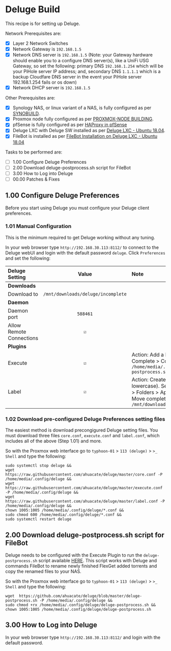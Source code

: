 # Deluge Build
This recipe is for setting up Deluge.

Network Prerequisites are:
- [x] Layer 2 Network Switches
- [x] Network Gateway is `192.168.1.5`
- [x] Network DNS server is `192.168.1.5` (Note: your Gateway hardware should enable you to a configure DNS server(s), like a UniFi USG Gateway, so set the following: primary DNS `192.168.1.254` which will be your PiHole server IP address; and, secondary DNS `1.1.1.1` which is a backup Cloudfare DNS server in the event your PiHole server 192.168.1.254 fails or os down)
- [x] Network DHCP server is `192.168.1.5`

Other Prerequisites are:
- [x] Synology NAS, or linux variant of a NAS, is fully configured as per [SYNOBUILD](https://github.com/ahuacate/synobuild#synobuild).
- [x] Proxmox node fully configured as per [PROXMOX-NODE BUILDING](https://github.com/ahuacate/proxmox-node/blob/master/README.md#proxmox-node-building).
- [x] pfSense is fully configured as per [HAProxy in pfSense](https://github.com/ahuacate/proxmox-reverseproxy/blob/master/README.md#haproxy-in-pfsense)
- [x] Deluge LXC with Deluge SW installed as per [Deluge LXC - Ubuntu 18.04](https://github.com/ahuacate/proxmox-lxc-media/blob/master/README.md#400-deluge-lxc---ubuntu-1804).
- [x] FileBot is installed as per [FileBot Installation on Deluge LXC - Ubuntu 18.04](https://github.com/ahuacate/proxmox-lxc-media/blob/master/README.md#700-filebot-installation-on-deluge-lxc---ubuntu-1804)

Tasks to be performed are:
- [ ] 1.00 Configure Deluge Preferences
- [ ] 2.00 Download deluge-postprocess.sh script for FileBot
- [ ] 3.00 How to Log into Deluge
- [ ] 00.00 Patches & Fixes

## 1.00 Configure Deluge Preferences
Before you start using Deluge you must configure your Deluge client preferences. 

### 1.01 Manual Configuration
This is the minimum required to get Deluge working without any tuning.

In your web browser type `http://192.168.30.113:8112/` to connect to the Deluge webUI and login with the default password `deluge`.
Click `Preferences` and set the following:

| Deluge Setting | Value | Note
| :---  | :---: | :---
| **Downloads**
| Download to | `/mnt/downloads/deluge/incomplete`
| **Daemon**
| Daemon port | `588461`
| Allow Remote Connections | `☑`
| **Plugins**
| Execute | `☑` | Action: Add a Event > Torrent Complete > Command: `/home/media/.config/deluge/deluge-postprocess.sh`
| Label | `☑` | Action: Create a label named `lazy` (all lowercase). Set the lazy label option > Folders > Apply folder settings > Move completed to: `/mnt/downloads/deluge/complete/lazy`

### 1.02 Download pre-configured Deluge Preferences setting files
The easiest method is download precongigured Deluge setting files. You must download three files `core.conf`, `execute.conf` and `label.conf`, which includes all of the above (Step 1.01) and more.

So with the Proxmox web interface go to `typhoon-01` > `113 (deluge)` > `>_ Shell` and type the following:

```
sudo systemctl stop deluge &&
wget https://raw.githubusercontent.com/ahuacate/deluge/master/core.conf -P /home/media/.config/deluge &&
wget https://raw.githubusercontent.com/ahuacate/deluge/master/execute.conf -P /home/media/.config/deluge &&
wget https://raw.githubusercontent.com/ahuacate/deluge/master/label.conf -P /home/media/.config/deluge &&
chown 1005:1005 /home/media/.config/deluge/*.conf &&
sudo chmod 600 /home/media/.config/deluge/*.conf &&
sudo systemctl restart deluge
```

## 2.00 Download deluge-postprocess.sh script for FileBot
Deluge needs to be configured with the Execute Plugin to run the `deluge-postprocess.sh` script available [HERE](https://github.com/ahuacate/deluge/blob/master/deluge/deluge-postprocess.sh). This script works with Deluge and commands FileBot to rename newly finished FlexGet added torrents and copy the renamed files to your NAS.

So with the Proxmox web interface go to `typhoon-01` > `113 (deluge)` > `>_ Shell` and type the following:

```
wget  https://github.com/ahuacate/deluge/blob/master/deluge-postprocess.sh -P /home/media/.config/deluge &&
sudo chmod +rx /home/media/.config/deluge/deluge-postprocess.sh &&
chown 1005:1005 /home/media/.config/deluge/deluge-postprocess.sh
```

## 3.00 How to Log into Deluge
In your web browser type `http://192.168.30.113:8112/` and login with the default password. 
